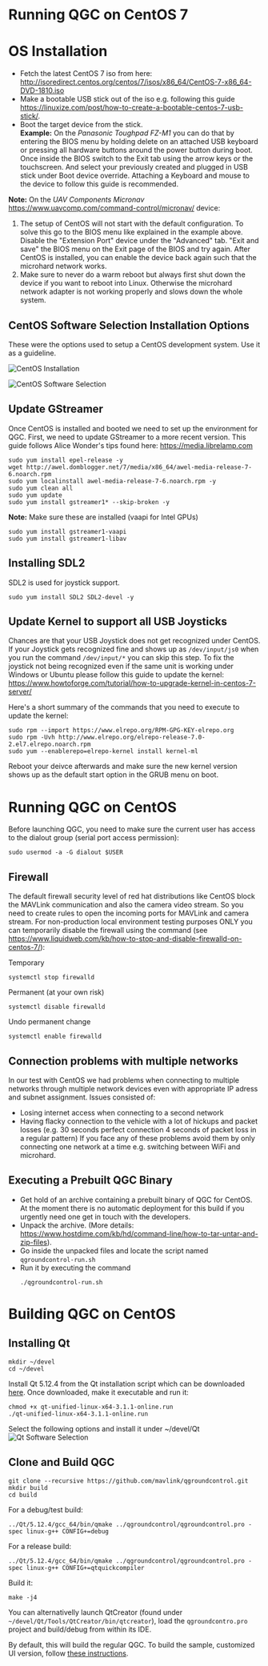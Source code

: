# Running QGC on CentOS 7

# OS Installation
- Fetch the latest CentOS 7 iso from here: http://isoredirect.centos.org/centos/7/isos/x86_64/CentOS-7-x86_64-DVD-1810.iso
- Make a bootable USB stick out of the iso e.g. following this guide https://linuxize.com/post/how-to-create-a-bootable-centos-7-usb-stick/.
- Boot the target device from the stick. <br>
**Example:** On the *Panasonic Toughpad FZ-M1* you can do that by entering the BIOS menu by holding delete on an attached USB keyboard or pressing all hardware buttons around the power button during boot. Once inside the BIOS switch to the Exit tab using the arrow keys or the touchscreen. And select your previously created and plugged in USB stick under Boot device override. Attaching a Keyboard and mouse to the device to follow this guide is recommended. <br>

**Note:** On the *UAV Components Micronav* https://www.uavcomp.com/command-control/micronav/ device:
1. The setup of CentOS will not start with the default configuration. To solve this go to the BIOS menu like explained in the example above. Disable the "Extension Port" device under the "Advanced" tab. "Exit and save" the BIOS menu on the Exit page of the BIOS and try again. After CentOS is installed, you can enable the device back again such that the microhard network works.
2. Make sure to never do a warm reboot but always first shut down the device if you want to reboot into Linux. Otherwise the microhard network adapter is not working properly and slows down the whole system.

## CentOS Software Selection Installation Options
These were the options used to setup a CentOS development system. Use it as a guideline.

![CentOS Installation](https://github.com/mavlink/qgroundcontrol/blob/master/resources/CentOS/CentOS-installation.png)

![CentOS Software Selection](https://github.com/mavlink/qgroundcontrol/blob/master/resources/CentOS/CentOS-sw-selection.png)

## Update GStreamer
Once CentOS is installed and booted we need to set up the environment for QGC. First, we need to update GStreamer to a more recent version. This guide follows Alice Wonder's tips found here: https://media.librelamp.com

```
sudo yum install epel-release -y
wget http://awel.domblogger.net/7/media/x86_64/awel-media-release-7-6.noarch.rpm
sudo yum localinstall awel-media-release-7-6.noarch.rpm -y
sudo yum clean all
sudo yum update
sudo yum install gstreamer1* --skip-broken -y
```
**Note:** Make sure these are installed (vaapi for Intel GPUs)
```
sudo yum install gstreamer1-vaapi
sudo yum install gstreamer1-libav
```

## Installing SDL2
SDL2 is used for joystick support.

```
sudo yum install SDL2 SDL2-devel -y
```

## Update Kernel to support all USB Joysticks
Chances are that your USB Joystick does not get recognized under CentOS. If your Joystick gets recognized fine and shows up as `/dev/input/js0` when you run the command `/dev/input/*` you can skip this step. To fix the joystick not being recognized even if the same unit is working under Windows or Ubuntu please follow this guide to update the kernel: https://www.howtoforge.com/tutorial/how-to-upgrade-kernel-in-centos-7-server/

Here's a short summary of the commands that you need to execute to update the kernel:
```
sudo rpm --import https://www.elrepo.org/RPM-GPG-KEY-elrepo.org
sudo rpm -Uvh http://www.elrepo.org/elrepo-release-7.0-2.el7.elrepo.noarch.rpm
sudo yum --enablerepo=elrepo-kernel install kernel-ml
```
Reboot your deivce afterwards and make sure the new kernel version shows up as the default start option in the GRUB menu on boot.

# Running QGC on CentOS
Before launching QGC, you need to make sure the current user has access to the dialout group (serial port access permission):
```
sudo usermod -a -G dialout $USER
```

## Firewall
The default firewall security level of red hat distributions like CentOS block the MAVLink communication and also the camera video stream. So you need to create rules to open the incoming ports for MAVLink and camera stream. For non-production local environment testing purposes ONLY you can temporarily disable the firewall using the command (see https://www.liquidweb.com/kb/how-to-stop-and-disable-firewalld-on-centos-7/):

Temporary
```
systemctl stop firewalld
```

Permanent (at your own risk)
```
systemctl disable firewalld
```

Undo permanent change
```
systemctl enable firewalld
```

## Connection problems with multiple networks
In our test with CentOS we had problems when connecting to multiple networks through multiple network devices even with appropriate IP adress and subnet assignment. Issues consisted of:
- Losing internet access when connecting to a second network
- Having flacky connection to the vehicle with a lot of hickups and packet losses (e.g. 30 seconds perfect connection 4 seconds of packet loss in a regular pattern)
If you face any of these problems avoid them by only connecting one network at a time e.g. switching between WiFi and microhard.

## Executing a Prebuilt QGC Binary
- Get hold of an archive containing a prebuilt binary of QGC for CentOS. At the moment there is no automatic deployment for this build if you urgently need one get in touch with the developers.
- Unpack the archive. (More details: https://www.hostdime.com/kb/hd/command-line/how-to-tar-untar-and-zip-files).
- Go inside the unpacked files and locate the script named `qgroundcontrol-run.sh`
- Run it by executing the command
  ```
  ./qgroundcontrol-run.sh
  ```

# Building QGC on CentOS

## Installing Qt
```
mkdir ~/devel
cd ~/devel
```

Install Qt 5.12.4 from the Qt installation script which can be downloaded [here](https://www.qt.io/download-thank-you?os=linux&hsLang=en). Once downloaded, make it executable and run it:
```
chmod +x qt-unified-linux-x64-3.1.1-online.run
./qt-unified-linux-x64-3.1.1-online.run
```

Select the following options and install it under ~/devel/Qt
![Qt Software Selection](https://github.com/mavlink/qgroundcontrol/blob/master/resources/CentOS/Qt-Setup.png)

## Clone and Build QGC
```
git clone --recursive https://github.com/mavlink/qgroundcontrol.git
mkdir build
cd build
```
For a debug/test build:
```
../Qt/5.12.4/gcc_64/bin/qmake ../qgroundcontrol/qgroundcontrol.pro -spec linux-g++ CONFIG+=debug
```
For a release build:
```
../Qt/5.12.4/gcc_64/bin/qmake ../qgroundcontrol/qgroundcontrol.pro -spec linux-g++ CONFIG+=qtquickcompiler
```
Build it:
```
make -j4
```

You can alternativelly launch QtCreator (found under `~/devel/Qt/Tools/QtCreator/bin/qtcreator`), load the `qgroundcontro.pro` project and build/debug from within its IDE.

By default, this will build the regular QGC. To build the sample, customized UI version, follow [these instructions](https://github.com/mavlink/qgroundcontrol/blob/master/custom-example/README.md).
